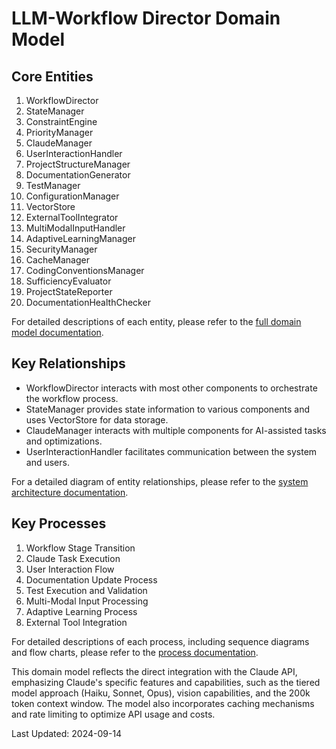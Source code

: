 # LLM-Workflow Director Domain Model

## Core Entities

1. WorkflowDirector
2. StateManager
3. ConstraintEngine
4. PriorityManager
5. ClaudeManager
6. UserInteractionHandler
7. ProjectStructureManager
8. DocumentationGenerator
9. TestManager
10. ConfigurationManager
11. VectorStore
12. ExternalToolIntegrator
13. MultiModalInputHandler
14. AdaptiveLearningManager
15. SecurityManager
16. CacheManager
17. CodingConventionsManager
18. SufficiencyEvaluator
19. ProjectStateReporter
20. DocumentationHealthChecker

For detailed descriptions of each entity, please refer to the [full domain model documentation](https://your-project-wiki-or-docs-link.com/domain-model).

## Key Relationships

- WorkflowDirector interacts with most other components to orchestrate the workflow process.
- StateManager provides state information to various components and uses VectorStore for data storage.
- ClaudeManager interacts with multiple components for AI-assisted tasks and optimizations.
- UserInteractionHandler facilitates communication between the system and users.

For a detailed diagram of entity relationships, please refer to the [system architecture documentation](https://your-project-wiki-or-docs-link.com/architecture).

## Key Processes

1. Workflow Stage Transition
2. Claude Task Execution
3. User Interaction Flow
4. Documentation Update Process
5. Test Execution and Validation
6. Multi-Modal Input Processing
7. Adaptive Learning Process
8. External Tool Integration

For detailed descriptions of each process, including sequence diagrams and flow charts, please refer to the [process documentation](https://your-project-wiki-or-docs-link.com/processes).

This domain model reflects the direct integration with the Claude API, emphasizing Claude's specific features and capabilities, such as the tiered model approach (Haiku, Sonnet, Opus), vision capabilities, and the 200k token context window. The model also incorporates caching mechanisms and rate limiting to optimize API usage and costs.

Last Updated: 2024-09-14
